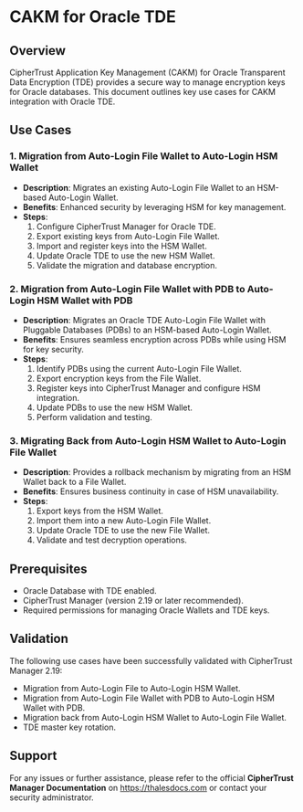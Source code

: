 # CAKM for Oracle TDE

## Overview
CipherTrust Application Key Management (CAKM) for Oracle Transparent Data Encryption (TDE) provides a secure way to manage encryption keys for Oracle databases. This document outlines key use cases for CAKM integration with Oracle TDE.

## Use Cases

### 1. Migration from Auto-Login File Wallet to Auto-Login HSM Wallet
- **Description**: Migrates an existing Auto-Login File Wallet to an HSM-based Auto-Login Wallet.
- **Benefits**: Enhanced security by leveraging HSM for key management.
- **Steps**:
  1. Configure CipherTrust Manager for Oracle TDE.
  2. Export existing keys from Auto-Login File Wallet.
  3. Import and register keys into the HSM Wallet.
  4. Update Oracle TDE to use the new HSM Wallet.
  5. Validate the migration and database encryption.

### 2. Migration from Auto-Login File Wallet with PDB to Auto-Login HSM Wallet with PDB
- **Description**: Migrates an Oracle TDE Auto-Login File Wallet with Pluggable Databases (PDBs) to an HSM-based Auto-Login Wallet.
- **Benefits**: Ensures seamless encryption across PDBs while using HSM for key security.
- **Steps**:
  1. Identify PDBs using the current Auto-Login File Wallet.
  2. Export encryption keys from the File Wallet.
  3. Register keys into CipherTrust Manager and configure HSM integration.
  4. Update PDBs to use the new HSM Wallet.
  5. Perform validation and testing.

### 3. Migrating Back from Auto-Login HSM Wallet to Auto-Login File Wallet
- **Description**: Provides a rollback mechanism by migrating from an HSM Wallet back to a File Wallet.
- **Benefits**: Ensures business continuity in case of HSM unavailability.
- **Steps**:
  1. Export keys from the HSM Wallet.
  2. Import them into a new Auto-Login File Wallet.
  3. Update Oracle TDE to use the new File Wallet.
  4. Validate and test decryption operations.

## Prerequisites
- Oracle Database with TDE enabled.
- CipherTrust Manager (version 2.19 or later recommended).
- Required permissions for managing Oracle Wallets and TDE keys.

## Validation
The following use cases have been successfully validated with CipherTrust Manager 2.19:
- Migration from Auto-Login File to Auto-Login HSM Wallet.
- Migration from Auto-Login File Wallet with PDB to Auto-Login HSM Wallet with PDB.
- Migration back from Auto-Login HSM Wallet to Auto-Login File Wallet.
- TDE master key rotation.

## Support
For any issues or further assistance, please refer to the official **CipherTrust Manager Documentation** on https://thalesdocs.com or contact your security administrator.

